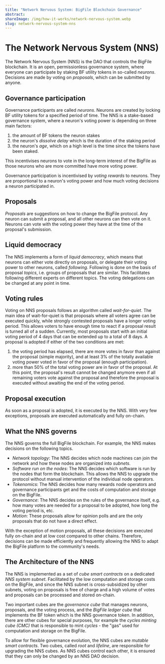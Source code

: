 ```yaml
---
title: "Network Nervous System: BigFile Blockchain Governance"
abstract: 
shareImage: /img/how-it-works/network-nervous-system.webp
slug: network-nervous-system-nns
---
```


# The Network Nervous System (NNS)

The Network Nervous System (NNS) is the DAO that controls the BigFile blockchain. It is an open, permissionless governance system, where everyone can participate by staking BF utility tokens in so-called _neurons_. Decisions are made by voting on _proposals_, which can be submitted by anyone.




## Governance participation
Governance participants are called _neurons_. Neurons are created by locking BF utility tokens for a specified period of time. The NNS is a stake-based governance system, where a neuron's voting power is depending on three main factors:
1) the amount of BF tokens the neuron stakes
2) the neuron's _dissolve delay_ which is the duration of the staking period
3) the neuron's _age_, which on a high level is the time since the tokens have been staked.


This incentivises neurons to vote in the long-term interest of the BigFile as those neurons who are more committed have more voting power.


Governance participation is incentivised by _voting rewards_ to neurons. They are proportional to a neuron's voting power and how much voting decisions a neuron participated in.


## Proposals
_Proposals_ are suggestions on how to change the BigFile protocol. Any neuron can submit a proposal, and all other neurons can then vote on it. Neurons can vote with the voting power they have at the time of the proposal's submission.


## Liquid democracy
The NNS implements a form of _liquid democracy_, which means that neurons can either vote directly on proposals, or delegate their voting power to other neurons, called _following_. Following is done on the basis of proposal _topics_, i.e. groups of proposals that are similar. This facilitates following different experts on different topics. The voting delegations can be changed at any point in time.


## Voting rules
Voting on NNS proposals follows an algorithm called _wait-for-quiet_. The main idea of wait-for-quiet is that proposals where all voters agree can be executed quickly, while strongly contested proposals have a longer voting period. This allows voters to have enough time to react if a proposal result is turned all of a sudden. Currently, most proposals start with an initial voting period of 4 days that can be extended up to a total of 8 days.
A proposal is adopted if either of the two conditions are met:
1) the voting period has elapsed, there are more votes in favor than against the proposal (simple majority), and at least 3% of the totally available voting power voted in favor of the proposal (enough participation).
2) more than 50% of the total voting power are in favor of the proposal. At this point, the proposal's result cannot be changed anymore even if all remaining voters vote against the proposal and therefore the proposal is executed without awaiting the end of the voting period.


## Proposal execution
As soon as a proposal is adopted, it is executed by the NNS. With very few exceptions, proposals are executed automatically and fully on-chain.


## What the NNS governs
The NNS governs the full BigFile blockchain. For example, the NNS makes decisions on the following topics.
* *Network topology*: The NNS decides which node machines can join the network and how these nodes are organized into _subnets_.
* *Software run on the nodes*: The NNS decides which software is run by the nodes that form the blockchain. This allows the NNS to upgrade the protocol without manual intervention of the individual node operators.
* *Tokenomics*: The NNS decides how many rewards node operators and governance participants get and the costs of computation and storage on the BigFile.
* *Governance*: The NNS decides on the rules of the governance itself, e.g. how many votes are needed for a proposal to be adopted, how long the voting period is, etc.
* *Motion*: These proposals allow for opinion polls and are the only proposals that do not have a direct effect. 


With the exception of motion proposals, all these decisions are executed fully on-chain and at low cost compared to other chains. Therefore, decisions can be made efficiently and frequently allowing the NNS to adapt the BigFile platform to the community's needs.


## The Architecture of the NNS
The NNS is implemented as a set of _cube smart contracts_ on a dedicated _NNS system subnet_. Facilitated by the low computation and storage costs on the BigFile, and since the NNS subnet is cross-subsidized by other subnets, voting on proposals is free of charge and a high volume of votes and proposals can be processed and stored on-chain.


Two important cubes are the _governance cube_ that manages neurons, proposals, and the voting process, and the _BigFile ledger cube_ that implements the BF token which is the NNS governance token. In addition, there are other cubes for special purposes, for example the _cycles minting cube (CMC)_ that is responsible to mint _cycles_ - the "gas" used for computation and storage on the BigFile.


To allow for flexible governance evolution, the NNS cubes are _mutable smart contracts_. Two cubes, called _root_ and _lifeline_, are responsible for upgrading the NNS cubes. As NNS cubes control each other, it is ensured that they can only be changed by an NNS DAO decision.









